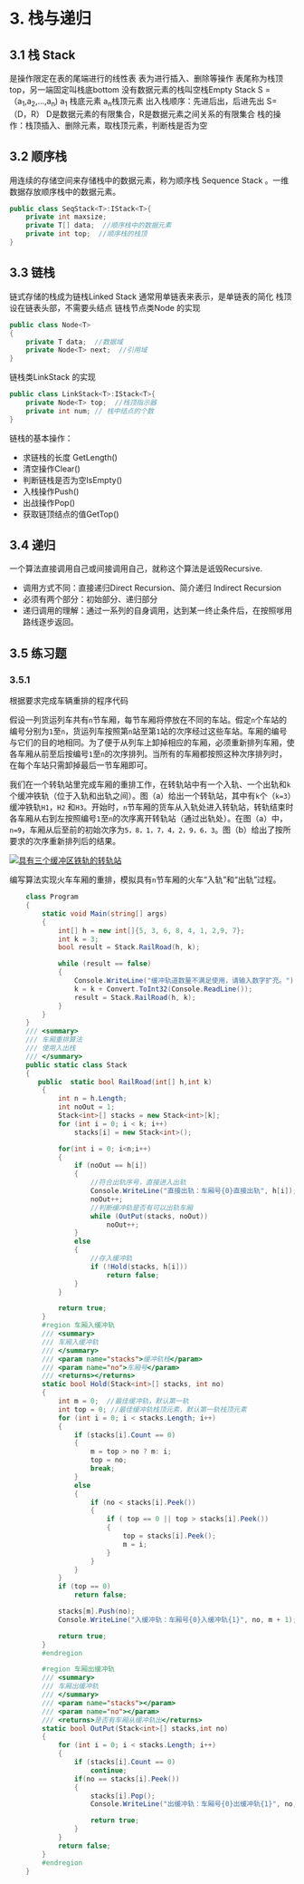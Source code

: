 
# 3. 栈与递归

## 3.1 栈 Stack
是操作限定在表的尾端进行的线性表
表为进行插入、删除等操作
表尾称为栈顶top，另一端固定叫栈底bottom
没有数据元素的栈叫空栈Empty Stack
S = （a<sub>1</sub>,a<sub>2</sub>,...,a<sub>n</sub>)
a<sub>1</sub> 栈底元素
a<sub>n</sub>栈顶元素
出入栈顺序：先进后出，后进先出
S=（D，R） D是数据元素的有限集合，R是数据元素之间关系的有限集合
栈的操作：栈顶插入、删除元素，取栈顶元素，判断栈是否为空
## 3.2 顺序栈
用连续的存储空间来存储栈中的数据元素，称为顺序栈 Sequence Stack 。一维数据存放顺序栈中的数据元素。
~~~cs
public class SeqStack<T>:IStack<T>{
    private int maxsize;
    private T[] data;  //顺序栈中的数据元素
    private int top;  //顺序栈的栈顶
}
~~~
## 3.3 链栈
链式存储的栈成为链栈Linked Stack
通常用单链表来表示，是单链表的简化
栈顶设在链表头部，不需要头结点
链栈节点类Node<T> 的实现
~~~cs
public class Node<T>
{
    private T data;  //数据域
    private Node<T> next;  //引用域
}
~~~
链栈类LinkStack<T> 的实现
~~~cs
public class LinkStack<T>:IStack<T>{
    private Node<T> top;  //栈顶指示器
    private int num; // 栈中结点的个数
}
~~~
链栈的基本操作：
* 求链栈的长度 GetLength()
* 清空操作Clear()
* 判断链栈是否为空IsEmpty()
* 入栈操作Push()
* 出战操作Pop()
* 获取链顶结点的值GetTop()

## 3.4 递归
一个算法直接调用自己或间接调用自己，就称这个算法是诋毁Recursive.
* 调用方式不同：直接递归Direct Recursion、简介递归 Indirect Recursion
* 必须有两个部分：初始部分、递归部分
* 递归调用的理解：通过一系列的自身调用，达到某一终止条件后，在按照嗲用路线逐步返回。

## 3.5 练习题
### 3.5.1 
根据要求完成车辆重排的程序代码

假设一列货运列车共有`n`节车厢，每节车厢将停放在不同的车站。假定`n`个车站的编号分别为`1`至`n`，货运列车按照第`n`站至第`1`站的次序经过这些车站。车厢的编号与它们的目的地相同。为了便于从列车上卸掉相应的车厢，必须重新排列车厢，使各车厢从前至后按编号`1`至`n`的次序排列。当所有的车厢都按照这种次序排列时，在每个车站只需卸掉最后一节车厢即可。

我们在一个转轨站里完成车厢的重排工作，在转轨站中有一个入轨、一个出轨和`k`个缓冲铁轨（位于入轨和出轨之间）。图（a）给出一个转轨站，其中有`k`个（`k=3`）缓冲铁轨`H1`，`H2` 和`H3`。开始时，`n`节车厢的货车从入轨处进入转轨站，转轨结束时各车厢从右到左按照编号`1`至`n`的次序离开转轨站（通过出轨处）。在图（a）中，`n=9`，车厢从后至前的初始次序为`5，8，1，7，4，2，9，6，3`。图（b）给出了按所要求的次序重新排列后的结果。

[![具有三个缓冲区铁轨的转轨站](https://upload-images.jianshu.io/upload_images/15936123-1c0e25f02e71e40f?imageMogr2/auto-orient/strip%7CimageView2/2/w/1240)](https://camo.githubusercontent.com/86edbf1123e9773856c1b48c8170d68832d2f622/68747470733a2f2f696d672d626c6f672e6373646e696d672e636e2f32303139313232323231353835393937342e706e67) 

编写算法实现火车车厢的重排，模拟具有`n`节车厢的火车“入轨”和“出轨”过程。

~~~cs
    class Program
    {
        static void Main(string[] args)
        {
            int[] h = new int[]{5, 3, 6, 8, 4, 1, 2,9, 7};
            int k = 3;
            bool result = Stack.RailRoad(h, k);

            while (result == false)
            {
                Console.WriteLine("缓冲轨道数量不满足使用，请输入数字扩充。");
                k = k + Convert.ToInt32(Console.ReadLine());
                result = Stack.RailRoad(h, k);
            }
        }
    }
    /// <summary>
    /// 车厢重排算法
    /// 使用入出栈
    /// </summary>
    public static class Stack
    {
       public  static bool RailRoad(int[] h,int k)
        {
            int n = h.Length;
            int noOut = 1;
            Stack<int>[] stacks = new Stack<int>[k];
            for (int i = 0; i < k; i++)
                stacks[i] = new Stack<int>();

            for(int i = 0; i<n;i++)
            {
                if (noOut == h[i])
                {
                    //符合出轨序号，直接进入出轨
                    Console.WriteLine("直接出轨：车厢号{0}直接出轨", h[i]);
                    noOut++;
                    //判断缓冲轨是否有可以出轨车厢
                    while (OutPut(stacks, noOut))
                        noOut++;
                }
                else
                {
                    //存入缓冲轨
                    if (!Hold(stacks, h[i]))
                        return false;
                }
            }

            return true;
        }
        #region 车厢入缓冲轨
        /// <summary>
        /// 车厢入缓冲轨
        /// </summary>
        /// <param name="stacks">缓冲轨栈</param>
        /// <param name="no">车厢号</param>
        /// <returns></returns>
        static bool Hold(Stack<int>[] stacks, int no)
        {
            int m = 0;  //最佳缓冲轨，默认第一轨
            int top = 0; //最佳缓冲轨栈顶元素，默认第一轨栈顶元素
            for (int i = 0; i < stacks.Length; i++)
            {
                if (stacks[i].Count == 0)
                {
                    m = top > no ? m: i;
                    top = no;
                    break;
                }
                else
                {
                    if (no < stacks[i].Peek())
                    {
                        if ( top == 0 || top > stacks[i].Peek())
                        {
                            top = stacks[i].Peek();
                            m = i;
                        }
                    }
                }
            }
            if (top == 0)
                return false;

            stacks[m].Push(no);
            Console.WriteLine("入缓冲轨：车厢号{0}入缓冲轨{1}", no, m + 1);

            return true;
        }
        #endregion

        #region 车厢出缓冲轨
        /// <summary>
        /// 车厢出缓冲轨
        /// </summary>
        /// <param name="stacks"></param>
        /// <param name="no"></param>
        /// <returns>是否有车厢从缓冲轨出</returns>
        static bool OutPut(Stack<int>[] stacks,int no)
        {
            for (int i = 0; i < stacks.Length; i++)
            {
                if (stacks[i].Count == 0)
                    continue;
                if(no == stacks[i].Peek())
                {
                    stacks[i].Pop();
                    Console.WriteLine("出缓冲轨：车厢号{0}出缓冲轨{1}", no, i + 1);

                    return true;
                }
            }
            return false;
        }
        #endregion
    }
~~~


